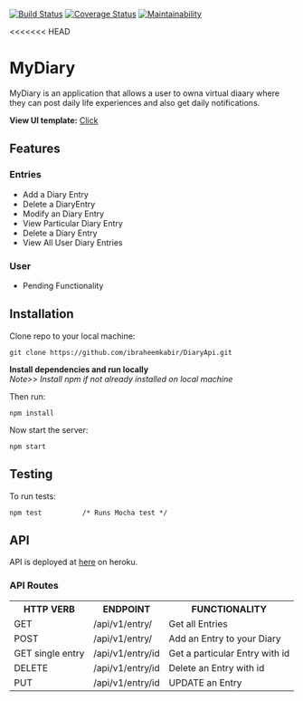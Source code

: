 [![Build Status](https://travis-ci.org/ibraheemkabir/DiaryApi.svg?branch=master)](https://travis-ci.org/ibraheemkabir/DiaryApi)
[![Coverage Status](https://coveralls.io/repos/github/ibraheemkabir/DiaryApi/badge.svg?branch=ft-getspecificentry-%23159179157)](https://coveralls.io/github/ibraheemkabir/DiaryApi?branch=ft-getspecificentry-%23159179157) 
[![Maintainability](https://api.codeclimate.com/v1/badges/26e3517bc3052f064239/maintainability)](https://codeclimate.com/github/ibraheemkabir/DiaryApi/maintainability)

<<<<<<< HEAD
# MyDiary

MyDiary is an application that allows a user to owna virtual diaary where they can post daily life experiences and also get daily notifications.

**View UI template:** [Click]()

## Features

### Entries

- Add a Diary Entry
- Delete a DiaryEntry
- Modify an Diary Entry
- View Particular Diary Entry
- Delete a Diary Entry
- View All User Diary Entries

### User

- Pending Functionality

## Installation

Clone repo to your local machine:

```git
git clone https://github.com/ibraheemkabir/DiaryApi.git
```

**Install dependencies and run locally**<br/>
*Note>> Install npm if not already installed on local machine*

Then run:

```npm
npm install
```
Now start the server:

```npm
npm start
```

## Testing

To run tests:

```npm
npm test          /* Runs Mocha test */
```

## API

API is deployed at [here](https://mydiaryapi.herokuapp.com/) on heroku.

### API Routes

<table>
	<tr>
		<th>HTTP VERB</th>
		<th>ENDPOINT</th>
		<th>FUNCTIONALITY</th>
	</tr>
	<tr>
		<td>GET</td>
		<td>/api/v1/entry/</td> 
		<td>Get all Entries</td>
	</tr>
	<tr>
		<td>POST</td>
		<td>/api/v1/entry/</td> 
		<td>Add an Entry to your Diary</td>
	</tr>
	<tr>
		<td>GET single entry</td>
		<td>/api/v1/entry/id</td> 
		<td>Get a particular Entry with id</td>
	</tr>
	<tr>
		<td>DELETE</td>
		<td>/api/v1/entry/id</td> 
		<td>Delete an Entry with id </td>
	</tr>
	<tr>
		<td>PUT</td>
			<td>/api/v1/entry/id</td> 
		<td>UPDATE an Entry</td>
	</tr>
</table>
